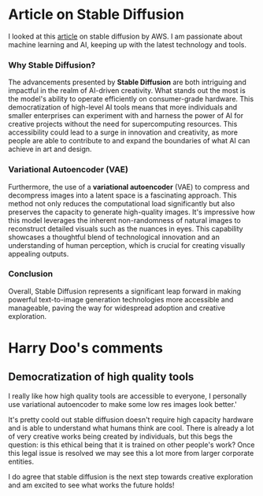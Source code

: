 # Article on Stable Diffusion

I looked at this [article](https://aws.amazon.com/what-is/stable-diffusion/#:~:text=Stable%20Diffusion%20represents%20a%20notable,image%20editing%2C%20and%20video%20creation.) on stable diffusion by AWS. I am passionate about machine learning and AI, keeping up with the latest technology and tools.

### Why Stable Diffusion?

The advancements presented by **Stable Diffusion** are both intriguing and impactful in the realm of AI-driven creativity. What stands out the most is the model's ability to operate efficiently on consumer-grade hardware. This democratization of high-level AI tools means that more individuals and smaller enterprises can experiment with and harness the power of AI for creative projects without the need for supercomputing resources. This accessibility could lead to a surge in innovation and creativity, as more people are able to contribute to and expand the boundaries of what AI can achieve in art and design.

### Variational Autoencoder (VAE)

Furthermore, the use of a **variational autoencoder** (VAE) to compress and decompress images into a latent space is a fascinating approach. This method not only reduces the computational load significantly but also preserves the capacity to generate high-quality images. It's impressive how this model leverages the inherent non-randomness of natural images to reconstruct detailed visuals such as the nuances in eyes. This capability showcases a thoughtful blend of technological innovation and an understanding of human perception, which is crucial for creating visually appealing outputs.

### Conclusion

Overall, Stable Diffusion represents a significant leap forward in making powerful text-to-image generation technologies more accessible and manageable, paving the way for widespread adoption and creative exploration.

# Harry Doo's comments

## Democratization of high quality tools

I really like how high quality tools are accessible to everyone, I personally use variational autoencoder to make some low res images look better.'

It's pretty coold out stable diffusion doesn't require high capacity hardware and is able to understand what humans think are cool. There is already a lot of very creative works being created by individuals, but this begs the question: is this ethical being that it is trained on other people's work? Once this legal issue is resolved we may see this a lot more from larger corporate entities.

I do agree that stable diffusion is the next step towards creative exploration and am excited to see what works the future holds!
